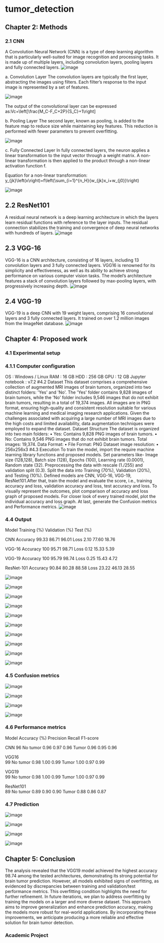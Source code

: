 # tumor_detection

## Chapter 2: Methods
### 2.1 CNN
A Convolution Neural Network (CNN) is a type of deep learning algorithm that is particularly well-suited for image recognition and processing tasks. It is made up of multiple layers, including convolution layers, pooling layers and fully connected layers.
![image](https://github.com/user-attachments/assets/e0d9af55-f58c-48fb-9d9b-cc1bc5472bdd)

a. Convolution Layer
The convolution layers are typically the first layer, abstracting the images using filters. Each filter’s response to the input image is represented by a set of features.

![image](https://github.com/user-attachments/assets/69391ba8-4836-4735-93ab-3ab7ef9d15e3)

The output of the convolutional layer can be expressed as:Vc=\left[\frac{M_C-F_C+2P}{S_C}+1\right]

b. Pooling Layer
The second layer, known as pooling, is added to the feature map to reduce size while maintaining key features. This reduction is performed with fewer parameters to prevent overfitting.

![image](https://github.com/user-attachments/assets/733c382b-9573-40d8-9375-f4e95c487098)

c. Fully Connected Layer
In fully connected layers, the neuron applies a linear transformation to the input vector through a weight matrix. A non-linear transformation is then applied to the product through a non-linear activation function f.

Equation for a non-linear transformation:     y_{jk}\left(x\right)=f\left(\sum_{i=1}^{n_H}{w_{jk}x_i+w_{j0}}\right)

![image](https://github.com/user-attachments/assets/95fc7250-8ef2-43f0-ab39-48adfc8098df)

## 2.2 ResNet101
A residual neural network is a deep learning architecture in which the layers learn residual functions with reference to the layer inputs. The residual connection stabilizes the training and convergence of deep neural networks with hundreds of layers.
![image](https://github.com/user-attachments/assets/684191a3-40a6-4d7a-83be-8a1eb60c9afc)

## 2.3 VGG-16
VGG-16 is a CNN architecture, consisting of 16 layers, including 13 convolution layers and 3 fully connected layers. VGG16 is renowned for its simplicity and effectiveness, as well as its ability to achieve strong performance on various computer vision tasks. The model’s architecture features a stack of convolution layers followed by max-pooling layers, with progressively increasing depth.
![image](https://github.com/user-attachments/assets/d2f37b72-634f-4774-a4eb-272cd1cd2e08)

## 2.4 VGG-19
VGG-19 is a deep CNN with 19 weight layers, comprising 16 convolutional layers and 3 fully connected layers. It trained on over 1.2 million images from the ImageNet database.
![image](https://github.com/user-attachments/assets/7ed5abee-58cc-46b8-8eca-82c631536494)




## Chapter 4: Proposed work
### 4.1 Experimental setup
### 4.1.1 Computer configuration
OS			: Windows / Linux
RAM			: 16 GB
HDD			: 256 GB
GPU			: 12 GB
Jupyter notebook	: v7.2
#4.2 Dataset
This dataset comprises a comprehensive collection of augmented MRI images of brain tumors, organized into two distinct folders: 'Yes' and 'No'. The 'Yes' folder contains 9,828 images of brain tumors, while the 'No' folder includes 9,546 images that do not exhibit brain tumors, resulting in a total of 19,374 images. All images are in PNG format, ensuring high-quality and consistent resolution suitable for various machine learning and medical imaging research applications.
Given the challenges associated with acquiring a large number of MRI images due to the high costs and limited availability, data augmentation techniques were employed to expand the dataset.
Dataset Structure
The dataset is organized into two main folders:
•	Yes: Contains 9,828 PNG images of brain tumors.
•	No: Contains 9,546 PNG images that do not exhibit brain tumors.
Total images: 19,374.
Data Format:
•	File Format: PNG
Dataset image resolution:
•	256x256x3
#4.3 Execution
To train the model, import the require machine learning library functions and proposed models. Set parameters like- Image size (128,128), Batch size (128), Epochs (100), Learning rate (0.0001), Random state (32). Preprocessing the data with rescale (1./255) and validation split (0.3). Split the data into Training (70%), Validation (20%), and Testing (10%). Defined models are CNN, VGG-16, VGG-19, ResNet101.After that, train the model and evaluate the score, i.e., training accuracy and loss, validation accuracy and loss, test accuracy and loss. To visually represent the outcomes, plot comparison of accuracy and loss graph of proposed models. For closer look of every trained model, plot the individual accuracy and loss graph. At last, generate the Confusion metrics and Performance metrics.
![image](https://github.com/user-attachments/assets/efa4e254-029a-4a30-a25c-698d42b592ce)

### 4.4 Output
Model		Training (%)	Validation (%)	Test (%)

CNN	Accuracy	99.33	86.71	96.01
	Loss	2.10	77.60	18.76

VGG-16	Accuracy	100	95.71	98.71
	Loss	0.12	15.33	5.39

VGG-19	Accuracy	100	95.79	98.74
	Loss	0.25	15.43	4.72

ResNet-101	Accuracy	90.84	80.28	88.58
	Loss	23.22	46.13	28.55


![image](https://github.com/user-attachments/assets/1cc5adbc-7abd-4cb4-8042-953fee5757fb)

![image](https://github.com/user-attachments/assets/d5fd3ae2-792e-4a80-9b2c-cc587698b819)

![image](https://github.com/user-attachments/assets/1a70b074-8f0d-4638-a998-b2d3c291ba1c)

![image](https://github.com/user-attachments/assets/18385168-a01e-458a-8aa5-6e58da641e2d)

![image](https://github.com/user-attachments/assets/ff074375-ceac-4223-b314-0606cdadf4cc)

![image](https://github.com/user-attachments/assets/fb688bb1-92fa-4f5b-854d-b45f3cb8cfaf)

![image](https://github.com/user-attachments/assets/82673696-c9ad-4661-bd12-a9cd91234775)

![image](https://github.com/user-attachments/assets/75882712-d802-462b-a7f5-21923a9028a2)

![image](https://github.com/user-attachments/assets/085fc489-1f1c-4909-b9cc-630de85de0a5)

![image](https://github.com/user-attachments/assets/3e2192fd-fd37-4792-8030-c62b499bc8c6)


### 4.5 Confusion metrics
![image](https://github.com/user-attachments/assets/782f3a05-01e0-44a1-a90e-3ee145303eac)

![image](https://github.com/user-attachments/assets/7f6d07df-d3d9-44dc-bf3b-4ec33fb59f35)

![image](https://github.com/user-attachments/assets/edbf7583-5c64-4f84-a778-623e6697cc4a)

![image](https://github.com/user-attachments/assets/f43d216b-f076-4509-90d5-e737722cdcfd)


### 4.6 Performance metrics
Model	Accuracy (%)		Precision	Recall	F1-score

CNN	
96	No tumor	0.96	0.97	0.96
		Tumor	0.96	0.95	0.96

VGG16	
99	No tumor	0.98	1.00	0.99
		Tumor	1.00	0.97	0.99

VGG19	
99	No tumor	0.98	1.00	0.99
		Tumor	1.00	0.97	0.99

ResNet101	
89	No tumor	0.89	0.90	0.90
		Tumor	0.88	0.86	0.87

### 4.7 Prediction
![image](https://github.com/user-attachments/assets/454d746c-5a91-42c2-9199-982265bd6db5)

![image](https://github.com/user-attachments/assets/73e8283f-c5b2-4e27-b8a8-ae494ed16b9d)

![image](https://github.com/user-attachments/assets/33bfe193-0d85-4989-80ae-0337996b69fc)

![image](https://github.com/user-attachments/assets/987b478f-0306-447c-9f2a-67453f79dbb9)

## Chapter 5: Conclusion
The analysis revealed that the VGG19 model achieved the highest accuracy 98.74 among the tested architectures, demonstrating its strong potential for brain tumor prediction. However, all models exhibited signs of overfitting, as evidenced by discrepancies between training and validation/test performance metrics. This overfitting condition highlights the need for further refinement.
In future iterations, we plan to address overfitting by training the models on a larger and more diverse dataset. This approach aims to improve generalization and enhance prediction accuracy, making the models more robust for real-world applications. By incorporating these improvements, we anticipate producing a more reliable and effective solution for brain tumor detection.


###	Academic Project
